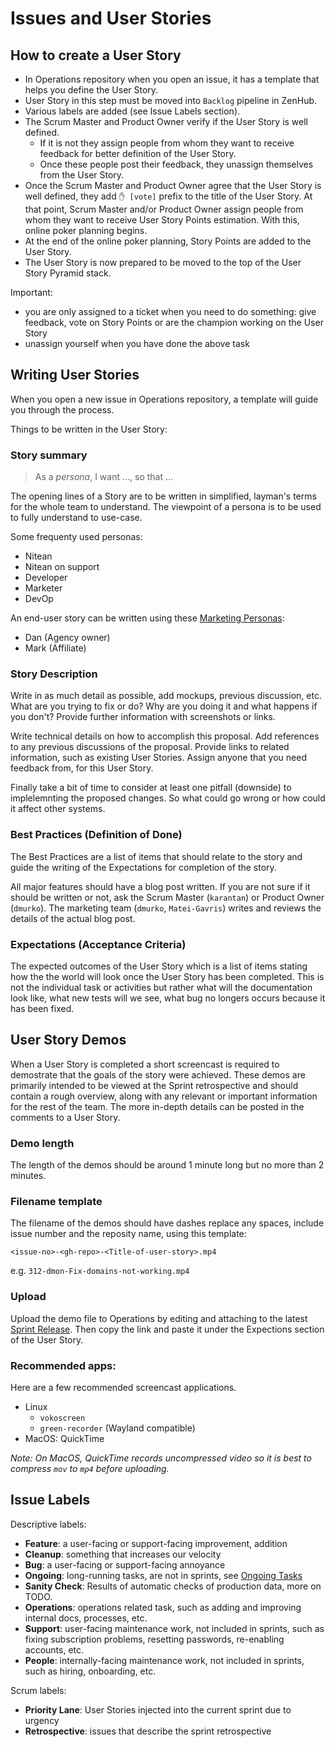 # Issues and User Stories

## How to create a User Story

- In Operations repository when you open an issue, it has a template that helps you define the User Story.
- User Story in this step must be moved into `Backlog` pipeline in ZenHub.
- Various labels are added (see Issue Labels section).
- The Scrum Master and Product Owner verify if the User Story is well defined.
  * If it is not they assign people from whom they want to receive feedback for better definition of the User Story.
  * Once these people post their feedback, they unassign themselves from the User Story.
- Once the Scrum Master and Product Owner agree that the User Story is well defined, they add ``✋ [vote]`` prefix to the title of the User Story. At that point, Scrum Master and/or Product Owner assign people from whom they want to receive User Story Points estimation. With this, online poker planning begins.
- At the end of the online poker planning, Story Points are added to the User Story.
- The User Story is now prepared to be moved to the top of the User Story Pyramid stack.

Important:

* you are only assigned to a ticket when you need to do something: give feedback, vote on Story Points or are the champion working on the User Story
* unassign yourself when you have done the above task

## Writing User Stories

When you open a new issue in Operations repository, a template will guide you through the process.

Things to be written in the User Story:

### Story summary

 > As a *persona*, I want ..., so that ...

The opening lines of a Story are to be written in simplified, layman's terms for the whole team to understand. The viewpoint of a persona is to be used to fully understand to use-case.

Some frequenty used personas:

 * Nitean
 * Nitean on support
 * Developer
 * Marketer
 * DevOp

An end-user story can be written using these [Marketing Personas]:

 * Dan (Agency owner)
 * Mark (Affiliate)

### Story Description

Write in as much detail as possible, add mockups, previous discussion, etc.
What are you trying to fix or do? Why are you doing it and what happens if you don't? Provide further information with screenshots or links.

Write technical details on how to accomplish this proposal. Add references to any previous discussions of the proposal. Provide links to related information, such as existing User Stories. Assign anyone that you need feedback from, for this User Story.

Finally take a bit of time to consider at least one pitfall (downside) to implelemnting the proposed changes. So what could go wrong or how could it affect other systems.

### Best Practices (Definition of Done)

The Best Practices are a list of items that should relate to the story and guide the writing of the Expectations for completion of the story.

All major features should have a blog post written. If you are not sure if it should be written or not, ask the Scrum Master (`karantan`) or Product Owner (`dmurko`). The marketing team (`dmurko`, `Matei-Gavris`) writes and reviews the details of the actual blog post.

### Expectations (Acceptance Criteria)

The expected outcomes of the User Story which is a list of items stating how the
 the world will look once the User Story has been completed. This is not the individual
 task or activities but rather what will the documentation look like, what new tests will we see, what bug no longers occurs because it has been fixed.

## User Story Demos

When a User Story is completed a short screencast is required to demostrate that the goals of the story were achieved. These demos are primarily intended to be viewed at the Sprint retrospective and should contain a rough overview, along with any relevant or important information for the rest of the team. The more in-depth details can be posted in the comments to a User Story.

### Demo length
The length of the demos should be around 1 minute long but no more than 2 minutes.

### Filename template

The filename of the demos should have dashes replace any spaces, include issue number and the reposity name, using this template:

`<issue-no>-<gh-repo>-<Title-of-user-story>.mp4`

e.g. `312-dmon-Fix-domains-not-working.mp4`

### Upload
Upload the demo file to Operations by editing and attaching to the latest [Sprint Release]. Then copy the link and paste it under the Expections section of the User Story.

### Recommended apps:

Here are a few recommended screencast applications.

 * Linux
    * `vokoscreen`
    * `green-recorder` (Wayland compatible)
 * MacOS: QuickTime

*Note: On MacOS, QuickTime records uncompressed video so it is best to compress `mov` to `mp4` before uploading.*


## Issue Labels

Descriptive labels:

 * <a name="label_feature"></a>**Feature**: a user-facing or support-facing improvement, addition
 * <a name="label_cleanup"></a>**Cleanup**: something that increases our velocity
 * <a name="label_bug"></a>**Bug**: a user-facing or support-facing annoyance
 * <a name="label_ongoing"></a>**Ongoing**: long-running tasks, are not in sprints, see [Ongoing Tasks](#ongoing-tasks)
 * <a name="label_sanity_check"></a>**Sanity Check**: Results of automatic checks of production data, more on TODO.
 * <a name="label_operations"></a>**Operations**: operations related task, such as adding and improving internal docs, processes, etc.
 * <a name="label_support"></a>**Support**: user-facing maintenance work, not included in sprints, such as fixing subscription problems, resetting passwords, re-enabling accounts, etc.
 * <a name="label_people"></a>**People**: internally-facing maintenance work, not included in sprints, such as hiring, onboarding, etc.

Scrum labels:

* <a name="label_priority_lane"></a>**Priority Lane**: User Stories injected into the current sprint due to urgency
* <a name="label_retrospective"></a>**Retrospective**: issues that describe the sprint retrospective

[Marketing Personas]: https://intra.niteoweb.com/operations/personas
[Sprint Release]: https://github.com/niteoweb/operations/releases/tag/sprint_13
